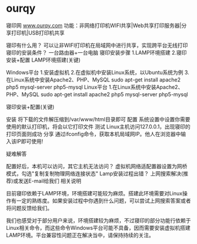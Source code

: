 # ourqy
寝印网 www.ourqy.com
功能：非网络打印机WIFI共享|Web共享打印服务器|分享打印机|USB打印机共享

寝印有什么用？
可以让非WIFI打印机在局域网中进行共享，实现跨平台无线打印
寝印的安装条件？
一台路由器+一台电脑
寝印安装步骤
1.LAMP环境搭建 2.寝印安装+配置
LAMP环境搭建(关键)

Windows平台 
1.安装虚拟机 
2.在虚拟机中安装Linux系统，以Ubuntu系统为例 
3.在Linux系统中安装Apache2、PHP、MySQL 
sudo apt-get install apache2 php5 mysql-server php5-mysql 
Linux平台 
1.在Linux系统中安装Apache2、PHP、MySQL 
sudo apt-get install apache2 php5 mysql-server php5-mysql 

寝印安装+配置(关键)

安装 
将下载的文件解压缩到/var/www/html目录即可 
配置 
系统设置中设置你需要使用的默认打印机，将会以它打印文件 
测试 
Linux主机访问127.0.0.1，出现寝印的打印页面则成功 
分享 
通过ifconfig命令，获取本机局域网IP。他人在浏览器中输入该IP即可使用! 

疑难解答

配置好后，本机可以访问，其它主机无法访问？ 
虚拟机网络适配置器设置为网桥模式，勾选"复制复制物理网络连接状态" 
Lamp安装过程出错？ 
上网搜索解决(推荐)或发送E-mail给我们 
相关说明

  目前寝印依赖于LAMP环境，环境搭建可能较为麻烦。搭建此环境需要对Linux操作有一定的熟练度。如果安装过程中你遇到什么问题，可以尝试上网搜索答案或者将问题反馈给我们。 

  我们也感受对于部分用户来说，环境搭建较为麻烦，不过寝印的部分功能行依赖于Linux相关命令，而这些命令Windows平台可能不具备，因而需要安装虚拟机搭建LAMP环境。平台兼容性问题正在解决当中，请保持持续的关注。
